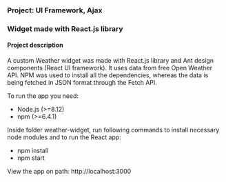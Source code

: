 <h3>Project: UI Framework, Ajax</h3>
<h3>Widget made with React.js library</h3>

<h4>Project description</h4>
<p>
A custom Weather widget was made with React.js library and Ant design components (React UI framework). It uses data from free Open Weather API. NPM was used to install all the dependencies, whereas the data is being fetched in JSON format through the Fetch API.
</p>
<p>
To run the app you need:
  <ul>
    <li>Node.js (>=8.12)</li>
    <li>npm (>=6.4.1)</li>
  </ul>

Inside folder weather-widget, run following commands to install necessary node modules and to run the React app:
  <ul>
    <li>npm install</li>
    <li>npm start</li>
  </ul>
 
View the app on path: http://localhost:3000
</p>
